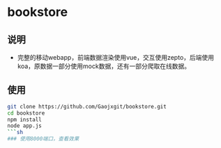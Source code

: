 # bookstore
## 说明
- 完整的移动webapp，前端数据渲染使用vue，交互使用zepto，后端使用koa，原数据一部分使用mock数据，还有一部分爬取在线数据。
## 使用
```sh
git clone https://github.com/Gaojxgit/bookstore.git
cd bookstore
npm install
node app.js
```sh
### 使用8000端口，查看效果

